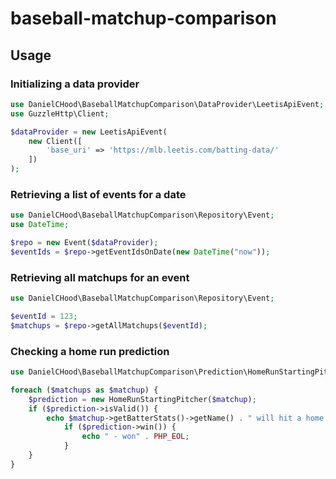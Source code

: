 # baseball-matchup-comparison

## Usage

### Initializing a data provider

```php
use DanielCHood\BaseballMatchupComparison\DataProvider\LeetisApiEvent;
use GuzzleHttp\Client;

$dataProvider = new LeetisApiEvent(
    new Client([
        'base_uri' => 'https://mlb.leetis.com/batting-data/'
    ])
);
```

### Retrieving a list of events for a date

```php
use DanielCHood\BaseballMatchupComparison\Repository\Event;
use DateTime;

$repo = new Event($dataProvider);
$eventIds = $repo->getEventIdsOnDate(new DateTime("now"));
```

### Retrieving all matchups for an event

```php
use DanielCHood\BaseballMatchupComparison\Repository\Event;

$eventId = 123;
$matchups = $repo->getAllMatchups($eventId);
```

### Checking a home run prediction

```php
use DanielCHood\BaseballMatchupComparison\Prediction\HomeRunStartingPitcher;

foreach ($matchups as $matchup) {
    $prediction = new HomeRunStartingPitcher($matchup);
    if ($prediction->isValid()) {
        echo $matchup->getBatterStats()->getName() . " will hit a home run." . PHP_EOL;
            if ($prediction->win()) {
                echo " - won" . PHP_EOL;
            }
    }
}
```